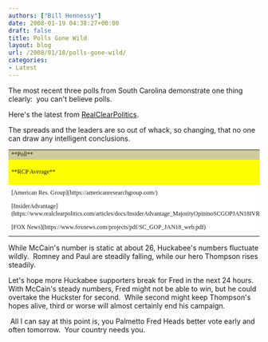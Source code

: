 ```yaml
---
authors: ["Bill Hennessy"]
date: 2008-01-19 04:38:27+00:00
draft: false
title: Polls Gone Wild
layout: blog
url: /2008/01/18/polls-gone-wild/
categories:
- Latest
---
```


The most recent three polls from South Carolina demonstrate one thing clearly:  you can't believe polls.

Here's the latest from [RealClearPolitics](https://www.realclearpolitics.com/epolls/2008/president/south_carolina-primary.html). 

The spreads and the leaders are so out of whack, so changing, that no one can draw any intelligent conclusions.


<table style="font-size:12px;font-family:'Times New Roman', Times;" border="0" align="center" width="100%" cellpadding="2" cellspacing="0" class="poll_table" >
<tr >

<td bgcolor="#cccc99" align="left" width="110" >**Poll**
</td>

<td bgcolor="#cccc99" align="center" width="80" >**Date**
</td>

<td bgcolor="#cccc99" align="center" >**McCain**
</td>

<td bgcolor="#cccc99" align="center" >**Huckabee**
</td>

<td bgcolor="#cccc99" align="center" >**Thompson**
</td>

<td bgcolor="#cccc99" align="center" >**Romney**
</td>

<td bgcolor="#cccc99" align="center" >**Paul**
</td>

<td bgcolor="#cccc99" align="center" >**Giuliani**
</td>

<td bgcolor="#cccc99" align="center" width="110" >**Spread**
</td>
</tr>
<tr >

<td bgcolor="#ffff00" align="left" >**RCP Average**
</td>

<td bgcolor="#ffff00" align="center" >**01/14 to 01/18**
</td>

<td bgcolor="#ffff00" align="center" >**27.1**
</td>

<td bgcolor="#ffff00" align="center" >**25.3**
</td>

<td bgcolor="#ffff00" align="center" >**14.7**
</td>

<td bgcolor="#ffff00" align="center" >**14.6**
</td>

<td bgcolor="#ffff00" align="center" >**4.4**
</td>

<td bgcolor="#ffff00" align="center" >**3.3**
</td>

<td bgcolor="#ffff00" align="center" >**McCain +1.8**
</td>
</tr>
<tr >

<td bgcolor="#ffffff" align="left" >[American Res. Group](https://americanresearchgroup.com/)
</td>

<td bgcolor="#ffffff" align="center" >01/17 - 01/18
</td>

<td bgcolor="#ffffff" align="center" >26
</td>

<td bgcolor="#ffffff" align="center" >33
</td>

<td bgcolor="#ffffff" align="center" >21
</td>

<td bgcolor="#ffffff" align="center" >9
</td>

<td bgcolor="#ffffff" align="center" >2
</td>

<td bgcolor="#ffffff" align="center" >3
</td>

<td bgcolor="#ffffff" align="center" >Huckabee +7.0
</td>
</tr>
<tr >

<td bgcolor="#ffffff" align="left" >[InsiderAdvantage](https://www.realclearpolitics.com/articles/docs/InsiderAdvantage_MajorityOpininoSCGOPJAN18IVRpoll.htm)
</td>

<td bgcolor="#ffffff" align="center" >01/17 - 01/17
</td>

<td bgcolor="#ffffff" align="center" >26
</td>

<td bgcolor="#ffffff" align="center" >26
</td>

<td bgcolor="#ffffff" align="center" >13
</td>

<td bgcolor="#ffffff" align="center" >13
</td>

<td bgcolor="#ffffff" align="center" >5
</td>

<td bgcolor="#ffffff" align="center" >5
</td>

<td bgcolor="#ffffff" align="center" >Tie
</td>
</tr>
<tr >

<td bgcolor="#ffffff" align="left" >[FOX News](https://www.foxnews.com/projects/pdf/SC_GOP_JAN18_web.pdf)
</td>

<td bgcolor="#ffffff" align="center" >01/16 - 01/17
</td>

<td bgcolor="#ffffff" align="center" >27
</td>

<td bgcolor="#ffffff" align="center" >20
</td>

<td bgcolor="#ffffff" align="center" >11
</td>

<td bgcolor="#ffffff" align="center" >15
</td>

<td bgcolor="#ffffff" align="center" >4
</td>

<td bgcolor="#ffffff" align="center" >3
</td>

<td bgcolor="#ffffff" align="center" >McCain +7.0
</td>
</tr>
</table>


While McCain's number is static at about 26, Huckabee's numbers fluctuate wildly.  Romney and Paul are steadily falling, while our hero Thompson rises steadily.

Let's hope more Huckabee supporters break for Fred in the next 24 hours.   With McCain's steady numbers, Fred might not be able to win, but he could overtake the Huckster for second.  While second might keep Thompson's hopes alive, third or worse will almost certainly end his campaign.

 All I can say at this point is, you Palmetto Fred Heads better vote early and often tomorrow.  Your country needs you.

